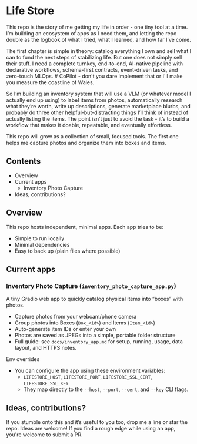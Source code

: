 # Life Store

This repo is the story of me getting my life in order - one tiny tool at a time. I’m building an ecosystem of apps as I need them, and letting the repo double as the logbook of what I tried, what I learned, and how far I’ve come.

The first chapter is simple in theory: catalog everything I own and sell what I can to fund the next steps of stabilizing life. But one does not simply sell their stuff. I need a complete turnkey, end-to-end, AI-native pipeline with declarative workflows, schema-first contracts, event-driven tasks, and zero-touch MLOps. # CoPilot - don't you dare implement that or I'll make you measure the coastline of Wales.

So I’m building an inventory system that will use a VLM (or whatever model I actually end up using) to label items from photos, automatically research what they’re worth, write up descriptions, generate marketplace blurbs, and probably do three other helpful-but-distracting things I’ll think of instead of actually listing the items. The point isn’t just to avoid the task - it’s to build a workflow that makes it doable, repeatable, and eventually effortless.

This repo will grow as a collection of small, focused tools. The first one helps me capture photos and organize them into boxes and items.

## Contents

- Overview
- Current apps
  - Inventory Photo Capture
- Ideas, contributions?

## Overview

This repo hosts independent, minimal apps. Each app tries to be:

- Simple to run locally
- Minimal dependencies
- Easy to back up (plain files where possible)

## Current apps

### Inventory Photo Capture (`inventory_photo_capture_app.py`)

A tiny Gradio web app to quickly catalog physical items into “boxes” with photos.

- Capture photos from your webcam/phone camera
- Group photos into Boxes (`Box_<id>`) and Items (`Item_<id>`)
- Auto-generate item IDs or enter your own
- Photos are saved as JPEGs into a simple, portable folder structure
- Full guide: see `docs/inventory_app.md` for setup, running, usage, data layout, and HTTPS notes.

Env overrides

- You can configure the app using these environment variables:
  - `LIFESTORE_HOST`, `LIFESTORE_PORT`, `LIFESTORE_SSL_CERT`, `LIFESTORE_SSL_KEY`
  - They map directly to the `--host`, `--port`, `--cert`, and `--key` CLI flags.

## Ideas, contributions?

If you stumble onto this and it’s useful to you too, drop me a line or star the repo. Ideas are welcome! If you find a rough edge while using an app, you're welcome to submit a PR.
